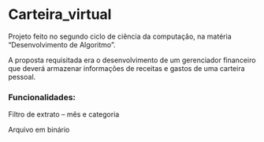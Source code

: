 # Carteira_virtual

Projeto feito no segundo ciclo de ciência da computação, na matéria “Desenvolvimento de Algoritmo”.  

A proposta requisitada era o desenvolvimento de um gerenciador financeiro que deverá armazenar informações de receitas e gastos de uma carteira pessoal.  

### Funcionalidades: 

Filtro de extrato – mês e categoria  

Arquivo em binário  
